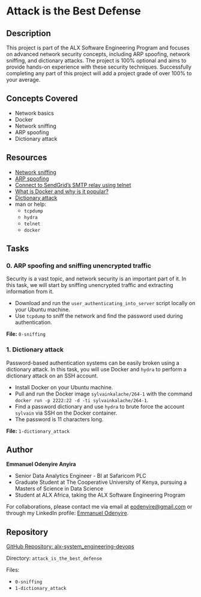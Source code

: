 # Attack is the Best Defense

## Description
This project is part of the ALX Software Engineering Program and focuses on advanced network security concepts, including ARP spoofing, network sniffing, and dictionary attacks. The project is 100% optional and aims to provide hands-on experience with these security techniques. Successfully completing any part of this project will add a project grade of over 100% to your average.

## Concepts Covered
- Network basics
- Docker
- Network sniffing
- ARP spoofing
- Dictionary attack

## Resources
- [Network sniffing](https://www.comparitech.com/net-admin/network-packet-sniffing/)
- [ARP spoofing](https://www.veracode.com/security/arp-spoofing)
- [Connect to SendGrid’s SMTP relay using telnet](https://sendgrid.com/docs/for-developers/sending-email/getting-started-smtp/)
- [What is Docker and why is it popular?](https://www.docker.com/resources/what-container)
- [Dictionary attack](https://www.imperva.com/learn/application-security/dictionary-attack/)
- man or help:
  - `tcpdump`
  - `hydra`
  - `telnet`
  - `docker`

## Tasks

### 0. ARP spoofing and sniffing unencrypted traffic
Security is a vast topic, and network security is an important part of it. In this task, we will start by sniffing unencrypted traffic and extracting information from it.

- Download and run the `user_authenticating_into_server` script locally on your Ubuntu machine.
- Use `tcpdump` to sniff the network and find the password used during authentication.

**File:** `0-sniffing`

### 1. Dictionary attack
Password-based authentication systems can be easily broken using a dictionary attack. In this task, you will use Docker and `hydra` to perform a dictionary attack on an SSH account.

- Install Docker on your Ubuntu machine.
- Pull and run the Docker image `sylvainkalache/264-1` with the command `docker run -p 2222:22 -d -ti sylvainkalache/264-1`.
- Find a password dictionary and use `hydra` to brute force the account `sylvain` via SSH on the Docker container.
- The password is 11 characters long.

**File:** `1-dictionary_attack`

## Author
**Emmanuel Odenyire Anyira**

- Senior Data Analytics Engineer - BI at Safaricom PLC
- Graduate Student at The Cooperative University of Kenya, pursuing a Masters of Science in Data Science
- Student at ALX Africa, taking the ALX Software Engineering Program

For collaborations, please contact me via email at eodenyire@gmail.com or through my LinkedIn profile: [Emmanuel Odenyire](https://www.linkedin.com/in/emmanuelodenyire/).

## Repository
[GitHub Repository: alx-system_engineering-devops](https://github.com/yourusername/alx-system_engineering-devops)

Directory: `attack_is_the_best_defense`

Files:
- `0-sniffing`
- `1-dictionary_attack`
